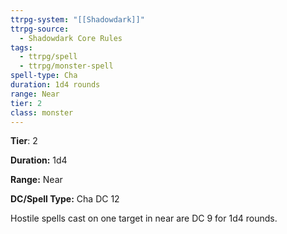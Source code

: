 ```yaml
---
ttrpg-system: "[[Shadowdark]]"
ttrpg-source:
  - Shadowdark Core Rules
tags:
  - ttrpg/spell
  - ttrpg/monster-spell
spell-type: Cha
duration: 1d4 rounds
range: Near
tier: 2
class: monster
---
```

**Tier**: 2

**Duration:** 1d4

**Range:** Near

**DC/Spell Type:** Cha DC 12

Hostile spells cast on one target in near are DC 9 for 1d4 rounds.
